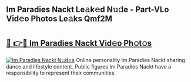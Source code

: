 ## Im Paradies Nackt Le𝚊k𝚎d N𝚞𝚍e - Part-VLo Vid𝚎o Photos Le𝚊ks Qmf2M

# <h2><a href="http://fb6y9o.evod.top/?m=Im+Paradies+Nackt">🔗 👉🔴 Im Paradies Nackt Vid𝚎o Ph𝚘t𝚘s</a></h2>

[![Im Paradies Nackt N𝚞d𝚎s](https://i.imgur.com/8V9OHl7.gif)](http://fb6y9o.evod.top/?m=Im+Paradies+Nackt)
Online personality Im Paradies Nackt sharing dance and lifestyle content. Public figures Im Paradies Nackt have a responsibility to represent their communities. 
